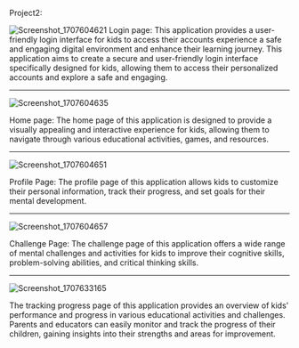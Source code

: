 Project2:


![Screenshot_1707604621](https://github.com/Trajoon/Project-2/assets/153893124/4eb0002c-b0fb-4154-bd44-384f1d7056bd)
Login page: 
This application provides a user-friendly login interface for kids to access their accounts experience a safe and engaging digital environment and enhance their learning journey. This application aims to create a secure and user-friendly login interface specifically designed for kids, allowing them to access their personalized accounts and explore a safe and engaging.
_____________________________________________
![Screenshot_1707604635](https://github.com/Trajoon/Project-2/assets/153893124/ab7c799e-246e-4509-8308-2fe5dab08f81)

Home page: 
The home page of this application is designed to provide a visually appealing and interactive experience for kids, allowing them to navigate through various educational activities, games, and resources.
_____________________________________________
![Screenshot_1707604651](https://github.com/Trajoon/Project-2/assets/153893124/ca5b918c-98ed-4ab1-8c19-9f2d78c8368a)

Profile Page:
The profile page of this application allows kids to customize their personal information, track their progress, and set goals for their mental development.
_____________________________________________
![Screenshot_1707604657](https://github.com/Trajoon/Project-2/assets/153893124/b2f0ac33-ea90-480f-a47d-5a8fd2d44ca6)

Challenge Page:
The challenge page of this application offers a wide range of mental challenges and activities for kids to improve their cognitive skills, problem-solving abilities, and critical thinking skills. 
_____________________________________________
![Screenshot_1707633165](https://github.com/Trajoon/Project-2/assets/153893124/3fa6a5ae-f164-4dc4-bc0c-9d962d7fe3bd)

The tracking progress page of this application provides an overview of kids' performance and progress in various educational activities and challenges. Parents and educators can easily monitor and track the progress of their children, gaining insights into their strengths and areas for improvement.


